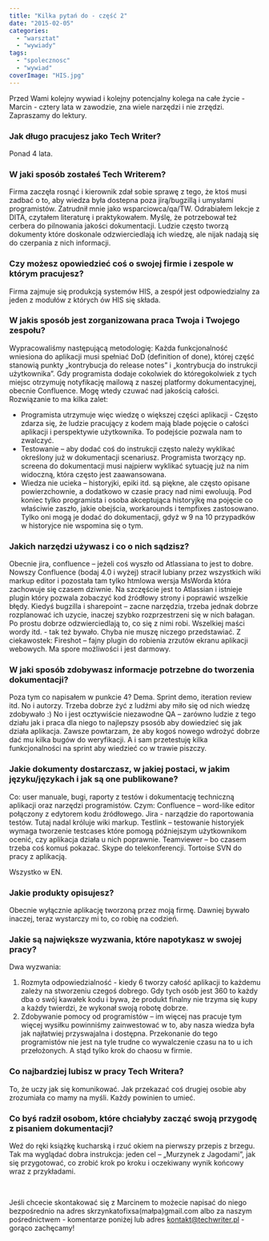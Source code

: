 ```yaml
---
title: "Kilka pytań do - część 2"
date: "2015-02-05"
categories: 
  - "warsztat"
  - "wywiady"
tags: 
  - "spolecznosc"
  - "wywiad"
coverImage: "HIS.jpg"
---
```


Przed Wami kolejny wywiad i kolejny potencjalny kolega na całe życie - Marcin - cztery lata w zawodzie, zna wiele narzędzi i nie zrzędzi. Zapraszamy do lektury.

### Jak długo pracujesz jako Tech Writer?

Ponad 4 lata.

### W jaki sposób zostałeś Tech Writerem?

Firma zaczęła rosnąć i kierownik zdał sobie sprawę z tego, że ktoś musi zadbać o to, aby wiedza była dostepna poza jirą/bugzillą i umysłami programistów. Zatrudnił mnie jako wsparciowca/qa/TW. Odrabiałem lekcje z DITA, czytałem literaturę i praktykowałem. Myślę, że potrzebował też cerbera do pilnowania jakości dokumentacji. Ludzie często tworzą dokumenty które doskonale odzwierciedlają ich wiedzę, ale nijak nadają się do czerpania z nich informacji.

### Czy możesz opowiedzieć coś o swojej firmie i zespole w którym pracujesz?

Firma zajmuje się produkcją systemów HIS, a zespół jest odpowiedzialny za jeden z modułów z których ów HIS się składa.

### W jakis sposób jest zorganizowana praca Twoja i Twojego zespołu?

Wypracowaliśmy następującą metodologię: Każda funkcjonalność wniesiona do aplikacji musi spełniać DoD (definition of done), której część stanowią punkty „kontrybucja do release notes” i „kontrybucja do instrukcji użytkownika”. Gdy programista dodaje cokolwiek do któregokolwiek z tych miejsc otrzymuję notyfikację mailową z naszej platformy dokumentacyjnej, obecnie Confluence. Mogę wtedy czuwać nad jakością całości. Rozwiązanie to ma kilka zalet:

- Programista utrzymuje więc wiedzę o większej części aplikacji - Często zdarza się, że ludzie pracujący z kodem mają blade pojęcie o całości aplikacji i perspektywie użytkownika. To podejście pozwala nam to zwalczyć.
- Testowanie – aby dodać coś do instrukcji często należy wyklikać określony już w dokumentacji scenariusz. Programista tworzący np. screena do dokumentacji musi najpierw wyklikać sytuację już na nim widoczną, która często jest zaawansowana.
- Wiedza nie ucieka – historyjki, epiki itd. są piękne, ale często opisane powierzchownie, a dodatkowo w czasie pracy nad nimi ewoluują. Pod koniec tylko programista i osoba akceptująca historyjkę ma pojęcie co właściwie zaszło, jakie obejścia, workarounds i tempfixes zastosowano. Tylko oni mogą je dodać do dokumentacji, gdyż w 9 na 10 przypadków w historyjce nie wspomina się o tym.

### Jakich narzędzi używasz i co o nich sądzisz?

Obecnie jira, confluence – jeżeli coś wyszło od Atlassiana to jest to dobre. Nowszy Confluence (bodaj 4.0 i wyżej) stracił lubiany przez wszystkich wiki markup editor i pozostała tam tylko htmlowa wersja MsWorda która zachowuje się czasem dziwnie. Na szczęście jest to Atlassian i istnieje plugin który pozwala zobaczyć kod źródłowy strony i poprawić wszelkie błędy. Kiedyś bugzilla i sharepoint – zacne narzędzia, trzeba jednak dobrze rozplanować ich uzycie, inaczej szybko rozprzestrzeni się w nich bałagan. Po prostu dobrze odzwierciedlają to, co się z nimi robi. Wszelkiej maści wordy itd. - tak też bywało. Chyba nie muszę niczego przedstawiać. Z ciekawostek: Fireshot – fajny plugin do robienia zrzutów ekranu aplikacji webowych. Ma spore możliwości i jest darmowy.

### W jaki sposób zdobywasz informacje potrzebne do tworzenia dokumentacji?

Poza tym co napisałem w punkcie 4? Dema. Sprint demo, iteration review itd. No i autorzy. Trzeba dobrze żyć z ludźmi aby miło się od nich wiedzę zdobywało :) No i jest ocztywiście niezawodne QA – zarówno ludzie z tego działu jak i praca dla niego to najlepszy psosób aby dowiedzieć się jak działa aplikacja. Zawsze powtarzam, że aby kogoś nowego wdrożyć dobrze dać mu kilka bugów do weryfikacji. A i sam przetestuję kilka funkcjonalności na sprint aby wiedzieć co w trawie piszczy.

### Jakie dokumenty dostarczasz, w jakiej postaci, w jakim języku/językach i jak są one publikowane?

Co: user manuale, bugi, raporty z testów i dokumentację techniczną aplikacji oraz narzędzi programistów. Czym: Confluence – word-like editor połączony z edytorem kodu źródłowego. Jira - narządzie do raportowania testów. Tutaj nadal króluje wiki markup. Testlink – testowanie historyjek wymaga tworzenie testcases które pomogą późniejszym użytkownikom ocenić, czy aplikacja działa u nich poprawnie. Teamviewer – bo czasem trzeba coś komuś pokazać. Skype do telekonferencji. Tortoise SVN do pracy z aplikacją.

Wszystko w EN.

### Jakie produkty opisujesz?

Obecnie wyłącznie aplikację tworzoną przez moją firmę. Dawniej bywało inaczej, teraz wystarczy mi to, co robię na codzień.

### Jakie są największe wyzwania, które napotykasz w swojej pracy?

Dwa wyzwania:

1. Rozmyta odpowiedzialność - kiedy 6 tworzy całość aplikacji to każdemu zależy na stworzeniu czegoś dobrego. Gdy tych osób jest 360 to każdy dba o swój kawałek kodu i bywa, że produkt finalny nie trzyma się kupy a każdy twierdzi, że wykonał swoją robotę dobrze.
2. Zdobywanie pomocy od programistów – im więcej nas pracuje tym więcej wysiłku powinniśmy zainwestować w to, aby nasza wiedza była jak najłatwiej przyswajalna i dostępna. Przekonanie do tego programistów nie jest na tyle trudne co wywalczenie czasu na to u ich przełożonych. A stąd tylko krok do chaosu w firmie.

### Co najbardziej lubisz w pracy Tech Writera?

To, że uczy jak się komunikować. Jak przekazać coś drugiej osobie aby zrozumiała co mamy na myśli. Każdy powinien to umieć.

### Co byś radził osobom, które chciałyby zacząć swoją przygodę z pisaniem dokumentacji?

Weź do ręki książkę kucharską i rzuć okiem na pierwszy przepis z brzegu. Tak ma wyglądać dobra instrukcja: jeden cel – „Murzynek z Jagodami”, jak się przygotować, co zrobić krok po kroku i oczekiwany wynik końcowy wraz z przykładami.

 

Jeśli chcecie skontakować się z Marcinem to możecie napisać do niego bezpośrednio na adres skrzynkatofixsa(małpa)gmail.com albo za naszym pośrednictwem - komentarze poniżej lub adres [kontakt@techwriter.pl](mailto:kontakt@techwriter.pl) - gorąco zachęcamy!
